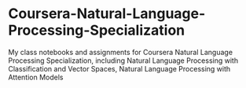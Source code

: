 # Coursera-Natural-Language-Processing-Specialization
My class notebooks and assignments for Coursera Natural Language Processing Specialization, including Natural Language Processing with Classification and Vector Spaces, Natural Language Processing with Attention Models
